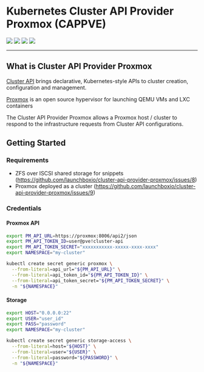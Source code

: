 # Kubernetes Cluster API Provider Proxmox (CAPPVE)

<p align="left">
  <!-- Go version -->
  <img src="https://img.shields.io/github/go-mod/go-version/launchboxio/cluster-api-provider-proxmox" />
  <!-- Latest release -->
  <img src="https://img.shields.io/github/v/release/launchboxio/cluster-api-provider-proxmox" />
  <!-- Release Date -->
  <img src="https://img.shields.io/github/release-date/launchboxio/cluster-api-provider-proxmox" />
  <!-- License -->
  <img src="https://img.shields.io/github/license/launchboxio/cluster-api-provider-proxmox" />
</p>


------

## What is Cluster API Provider Proxmox

[Cluster API](https://github.com/kubernetes-sigs/cluster-api) brings
declarative, Kubernetes-style APIs to cluster creation, configuration and
management.

[Proxmox](https://www.proxmox.com/en/) is an open source hypervisor for launching
QEMU VMs and LXC containers

The Cluster API Provider Proxmox allows a Proxmox host / cluster to respond to the 
infrastructure requests from Cluster API configurations.

## Getting Started 

### Requirements
- ZFS over ISCSI shared storage for snippets (https://github.com/launchboxio/cluster-api-provider-proxmox/issues/8)
- Proxmox deployed as a cluster (https://github.com/launchboxio/cluster-api-provider-proxmox/issues/9)

### Credentials 

#### Proxmox API 

```bash
export PM_API_URL=https://proxmox:8006/api2/json
export PM_API_TOKEN_ID=user@pve!cluster-api
export PM_API_TOKEN_SECRET="xxxxxxxxxxx-xxxxx-xxxx-xxxx"
export NAMESPACE="my-cluster"

kubectl create secret generic proxmox \
  --from-literal=api_url="${PM_API_URL}" \
  --from-literal=api_token_id="${PM_API_TOKEN_ID}" \
  --from-literal=api_token_secret="${PM_API_TOKEN_SECRET}" \
  -n "${NAMESPACE}"
```

#### Storage 

```bash 
export HOST="0.0.0.0:22"
export USER="user_id"
export PASS="password"
export NAMESPACE="my-cluster"

kubectl create secret generic storage-access \
  --from-literal=host="${HOST}" \
  --from-literal=user="${USER}" \
  --from-literal=password="${PASSWORD}" \
  -n "${NAMESPACE}"
```
